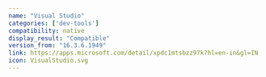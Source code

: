 ```yaml
---
name: "Visual Studio"
categories: ['dev-tools']
compatibility: native
display_result: "Compatible"
version_from: "16.3.6.1949"
link: https://apps.microsoft.com/detail/xpdc1mtsbzz97k?hl=en-in&gl=IN
icon: VisualStudio.svg
---
```


